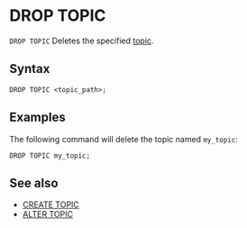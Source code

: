 # DROP TOPIC

`DROP TOPIC` Deletes the specified [topic](../../../concepts/topic.md).

## Syntax

```yql
DROP TOPIC <topic_path>;
```

## Examples

The following command will delete the topic named `my_topic`:

```yql
DROP TOPIC my_topic;
```

## See also

* [CREATE TOPIC](create-topic.md)
* [ALTER TOPIC](alter-topic.md)
